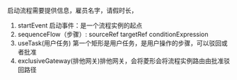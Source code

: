 启动流程需要提供信息，雇员名字，请假时长，
1. startEvent  启动事件：是一个流程实例的起点
2. sequenceFlow（步骤）: sourceRef  targetRef    conditionExpression
3. useTask(用户任务) 第一个矩形是用户任务，是用户操作的步骤，可以驳回或者批准
4. exclusiveGateway(排他网关)排他网关，会将菱形会将流程实例路由由批准驳回路径
